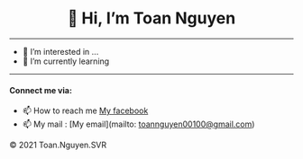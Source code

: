 <h1 style='text-align:center;'> 
👋 Hi, I’m Toan Nguyen  
</h1>



***
- 👀 I’m interested in ...
- 🌱 I’m currently learning 
***
#### Connect me via:
- 📫 How to reach me [My facebook](https://www.facebook.com/toannguyen00100)  
- 📫 My mail : [My email](mailto: toannguyen00100@gmail.com)



























© 2021 Toan.Nguyen.SVR
